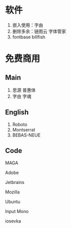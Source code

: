 # 软件

1. 嵌入使用：字由
2. 删除多余：链图云 字体管家
3. fontbase billfish

# 免费商用

## Main

1. 思源 普惠体
2. 字由 字魂

## English

1. Roboto
2. Montserrat
3. BEBAS-NEUE

## Code

MAGA

Adobe

Jetbrains

Mozilla

Ubuntu



Input Mono

iosevka